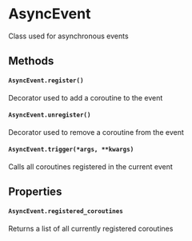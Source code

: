 # AsyncEvent

Class used for asynchronous events

## Methods

#### ```AsyncEvent.register()```

Decorator used to add a coroutine to the event

#### ```AsyncEvent.unregister()```

Decorator used to remove a coroutine from the event

#### ```AsyncEvent.trigger(*args, **kwargs)```

Calls all coroutines registered in the current event

## Properties

#### ```AsyncEvent.registered_coroutines```

Returns a list of all currently registered coroutines